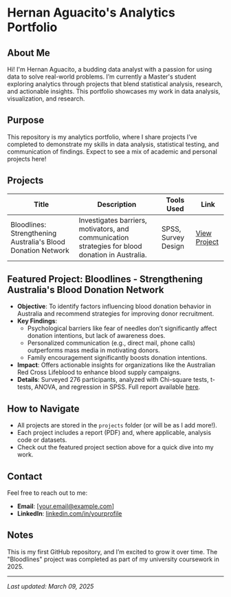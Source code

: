 # Hernan Aguacito's Analytics Portfolio

## About Me
Hi! I'm Hernan Aguacito, a budding data analyst with a passion for using data to solve real-world problems. I’m currently a Master's student exploring analytics through projects that blend statistical analysis, research, and actionable insights. This portfolio showcases my work in data analysis, visualization, and research.

## Purpose
This repository is my analytics portfolio, where I share projects I’ve completed to demonstrate my skills in data analysis, statistical testing, and communication of findings. Expect to see a mix of academic and personal projects here!

## Projects

| Title                                      | Description                                                                 | Tools Used          | Link                          |
|--------------------------------------------|-----------------------------------------------------------------------------|---------------------|-------------------------------|
| Bloodlines: Strengthening Australia's Blood Donation Network | Investigates barriers, motivators, and communication strategies for blood donation in Australia. | SPSS, Survey Design | [View Project](#bloodlines)   |

## Featured Project: Bloodlines - Strengthening Australia's Blood Donation Network
- **Objective**: To identify factors influencing blood donation behavior in Australia and recommend strategies for improving donor recruitment.
- **Key Findings**:
  - Psychological barriers like fear of needles don’t significantly affect donation intentions, but lack of awareness does.
  - Personalized communication (e.g., direct mail, phone calls) outperforms mass media in motivating donors.
  - Family encouragement significantly boosts donation intentions.
- **Impact**: Offers actionable insights for organizations like the Australian Red Cross Lifeblood to enhance blood supply campaigns.
- **Details**: Surveyed 276 participants, analyzed with Chi-square tests, t-tests, ANOVA, and regression in SPSS. Full report available [here](path/to/your/project/file.pdf).

## How to Navigate
- All projects are stored in the `projects` folder (or will be as I add more!).
- Each project includes a report (PDF) and, where applicable, analysis code or datasets.
- Check out the featured project section above for a quick dive into my work.

## Contact
Feel free to reach out to me:
- **Email**: [your.email@example.com]
- **LinkedIn**: [linkedin.com/in/yourprofile](https://linkedin.com/in/yourprofile)

## Notes
This is my first GitHub repository, and I’m excited to grow it over time. The "Bloodlines" project was completed as part of my university coursework in 2025.

---

*Last updated: March 09, 2025*
